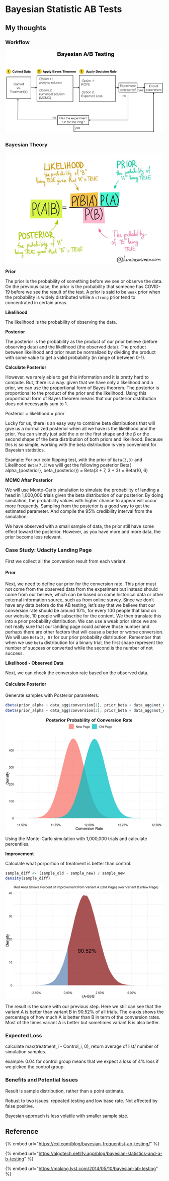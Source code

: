 # Bayesian Statistic AB Tests

## My thoughts

### Workflow

![](<.gitbook/assets/image (1).png>)

### Bayesian Theory

![](<.gitbook/assets/image (4) (1).png>)

**Prior**

The prior is the probability of something before we see or observe the data. On the previous case, the prior is the probability that someone has COVID-19 before we see the result of the test. A prior is said to be `weak` prior when the probability is widely distributed while a `strong` prior tend to concentrated in certain areas.

**Likelihood**

The likelihood is the probability of observing the data.

**Posterior**

The posterior is the probability as the product of our prior believe (before observing data) and the likelihood (the observed data). The product between likelihood and prior must be normalized by dividing the product with some value to get a valid probability (in range of between 0-1).

**Calculate Posterior**

However, we rarely able to get this information and it is pretty hard to compute. But, there is a way. given that we have only a likelihood and a prior, we can use the proportional form of Bayes theorem. The posterior is proportional to the product of the prior and the likelihood. Using this proportional form of Bayes theorem means that our posterior distribution does not necessarily sum to 1.&#x20;

Posterior ∝ likelihood × prior

Lucky for us, there is an easy way to combine beta distributions that will give us a normalized posterior when all we have is the likelihood and the prior. You can simply just add the α or the first shape and the β or the second shape of the beta distribution of both priors and likelihood. Because this is so simple, working with the beta distribution is very convenient for Bayesian statistics.

Example: For our coin flipping test, with the prior of `Beta(3,3)` and Likelihood `Beta(7,3)`we willl get the following posterior Beta( alpha_{posterior}, beta_{posterior}) = Beta(3 + 7, 3 + 3) = Beta(10, 6)

**MCMC After Posterior**

We will use Monte-Carlo simulation to simulate the probability of landing a head in 1,000,000 trials given the beta distribution of our posterior. By doing simulation, the probability values with higher chance to appear will occur more frequently. Sampling from the posterior is a good way to get the estimated parameter. And compile the 95% credibility interval from the simulation.

We have observed with a small sample of data, the prior still have some effect toward the posterior. However, as you have more and more data, the prior become less relevant.

### Case Study: Udacity Landing Page <a href="#case-study-udacity-landing-page" id="case-study-udacity-landing-page"></a>

First we collect all the conversion result from each variant.

#### Prior

Next, we need to define our prior for the conversion rate. This prior must not come from the observed data from the experiment but instead should come from our believe, which can be based on some historical data or other external information source, such as from online survey. Since we don’t have any data before do the AB testing, let’s say that we believe that our conversion rate should be around 10%, for every 100 people that land on our website, 10 people will subscribe for the content. We then translate this into a prior probability distribution. We can use a weak prior since we are not really sure that our landing page could achieve those number and perhaps there are other factors that will cause a better or worse conversion. We will use `Beta(2, 8)` for our prior probability distribution. Remember that when we use `beta` distribution for a binary trial, the first shape represent the number of success or converted while the second is the number of not success.

**Likelihood - Observed Data**

Next, we can check the conversion rate based on the observed data.

#### Calculate **Posterior**

Generate samples with Posterior parameters.

```r
dbeta(prior_alpha + data_agg$conversion[1], prior_beta + data_agg$not_converted[1])
dbeta(prior_alpha + data_agg$conversion[2], prior_beta + data_agg$not_converted[2])
```



![](<.gitbook/assets/image (3) (1) (1).png>)

Using the Monte-Carlo simulation with 1,000,000 trials and calculate percentiles.

**Improvement**

Calculate what porportion of treatment is better than control.

```r
sample_diff <- (sample_old - sample_new) / sample_new
density(sample_diff) 
```

![](<.gitbook/assets/image (2) (1).png>)

The result is the same with our previous step. Here we still can see that the variant A is better than variant B in 90.52% of all trials. The x-axis shows the percentage of how much A is better than B in term of the conversion rates. Most of the times variant A is better but sometimes variant B is also better.

### Expected Loss

calculate max(treatment\_i - Control\_i, 0), return average of list/ number of simulation samples.

example: 0.04 for control group means that we expect a loss of 4% loss if we picked the control group.&#x20;

### Benefits and Potential Issues

Result is sample distribution, rather than a point estimate.

Robust to two issues: repeated testing and low base rate. Not affected by false positive.

Bayesian approach is less volatile with smaller sample size.

## Reference

{% embed url="https://cxl.com/blog/bayesian-frequentist-ab-testing/" %}

{% embed url="https://algotech.netlify.app/blog/bayesian-statistics-and-a-b-testing" %}

{% embed url="https://making.lyst.com/2014/05/10/bayesian-ab-testing" %}
